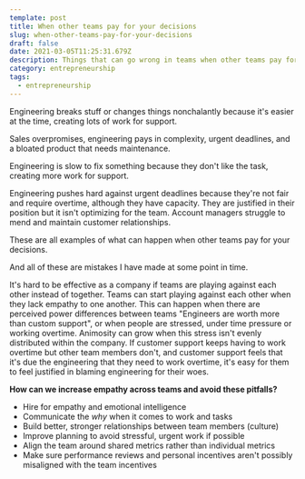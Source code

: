 ```yaml
---
template: post
title: When other teams pay for your decisions
slug: when-other-teams-pay-for-your-decisions
draft: false
date: 2021-03-05T11:25:31.679Z
description: Things that can go wrong in teams when other teams pay for your decisions
category: entrepreneurship
tags:
  - entrepreneurship
---
```

Engineering breaks stuff or changes things nonchalantly because it's easier at the time, creating lots of work for support.

Sales overpromises, engineering pays in complexity, urgent deadlines, and a bloated product that needs maintenance.

Engineering is slow to fix something because they don't like the task, creating more work for support.

Engineering pushes hard against urgent deadlines because they're not fair and require overtime, although they have capacity. They are justified in their position but it isn't optimizing for the team. Account managers struggle to mend and maintain customer relationships.

These are all examples of what can happen when other teams pay for your decisions. 

And all of these are mistakes I have made at some point in time. 

It's hard to be effective as a company if teams are playing against each other instead of together. Teams can start playing against each other when they lack empathy to one another. This can happen when there are perceived power differences between teams "Engineers are worth more than custom support", or when people are stressed, under time pressure or working overtime. Animosity can grow when this stress isn't evenly distributed within the company. If customer support keeps having to work overtime but other team members don't, and customer support feels that it's due the engineering that they need to work overtime, it's easy for them to feel justified in blaming engineering for their woes. 

**How can we increase empathy across teams and avoid these pitfalls?**

- Hire for empathy and emotional intelligence
- Communicate the *why* when it comes to work and tasks
- Build better, stronger relationships between team members (culture)
- Improve planning to avoid stressful, urgent work if possible
- Align the team around shared metrics rather than individual metrics
- Make sure performance reviews and personal incentives aren't possibly misaligned with the team incentives
